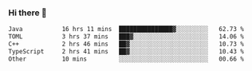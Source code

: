 ### Hi there 🌱
<!--START_SECTION:waka-->

```txt
Java           16 hrs 11 mins  ███████████████▓░░░░░░░░░   62.73 %
TOML           3 hrs 37 mins   ███▓░░░░░░░░░░░░░░░░░░░░░   14.06 %
C++            2 hrs 46 mins   ██▓░░░░░░░░░░░░░░░░░░░░░░   10.73 %
TypeScript     2 hrs 41 mins   ██▓░░░░░░░░░░░░░░░░░░░░░░   10.43 %
Other          10 mins         ░░░░░░░░░░░░░░░░░░░░░░░░░   00.66 %
```

<!--END_SECTION:waka-->
<!--
**Dieg0raf/Dieg0raf** is a ✨ _special_ ✨ repository because its `README.md` (this file) appears on your GitHub profile.

Here are some ideas to get you started:

- 🔭 I’m currently working on ...
- 🌱 I’m currently learning ...
- 👯 I’m looking to collaborate on ...
- 🤔 I’m looking for help with ...
- 💬 Ask me about ...
- 📫 How to reach me: ...
- 😄 Pronouns: ...
- ⚡ Fun fact: ...
-->

